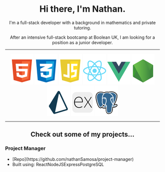 <h1 align="center">Hi there, I'm Nathan.</h1>

<p align="center">I'm a full-stack developer with a background in mathematics and private tutoring.</p>
<p align="center">After an intensive full-stack bootcamp at Boolean UK, I am looking for a position as a junior developer.</p>

---

<div display="flex" align="center">
    <img height="100px" object-fit="contain" src="./assets/html.png"/>
    <img height="100px" object-fit="contain" src="./assets/css.png"/>
    <img height="100px" object-fit="contain" src="./assets/js.png"/>
    <img height="100px" object-fit="contain" src="./assets/react.png"/>
    <img height="100px" object-fit="contain" src="./assets/vue.png"/>
    <img height="100px" object-fit="contain" src="./assets/node.png"/>
    <img height="100px" object-fit="contain" src="./assets/Prisma.png"/>
    <img height="100px" object-fit="contain" src="./assets/express.png"/>
    <img height="100px" object-fit="contain" src="./assets/postgresql.png"/>
</div>

---

<h2 align="center">Check out some of my projects...</h2>

<h3>Project Manager</h3>
<ul>
    <li>[Repo](https://github.com/nathanSamosa/project-manager)</li>
    <li>Built using:
        <tr>
            <td>React</td><td>NodeJS</td><td>Express</td><td>PostgreSQL</td>
        </tr>
    </li>
</ul>

